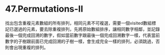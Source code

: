 # 47.Permutations-II

找出包含重複元素數組的所有排列，相同元素不可複選，需要一個visited數組標記已選過的元素，要去除重複排列，先將原始數組排序，讓相同數字相鄰，並記錄最後一個完成回溯的數字，假如當前數字跟最後一個完成回溯數字一樣，代表當前數字的子樹跟前面已完成回溯的子樹一樣，會生成完全一樣的排列，必須跳過，否則會出現重複的排列。
